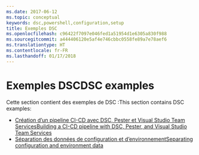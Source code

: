 ```yaml
---
ms.date: 2017-06-12
ms.topic: conceptual
keywords: dsc,powershell,configuration,setup
title: Exemples DSC
ms.openlocfilehash: c96422f7097e046fed1a51954d1e6305a830f988
ms.sourcegitcommit: a444406120e5af4e746cbbc0558fe89a7e78aef6
ms.translationtype: HT
ms.contentlocale: fr-FR
ms.lasthandoff: 01/17/2018
---
```

# <a name="dsc-examples"></a><span data-ttu-id="01113-103">Exemples DSC</span><span class="sxs-lookup"><span data-stu-id="01113-103">DSC examples</span></span>

<span data-ttu-id="01113-104">Cette section contient des exemples de DSC :</span><span class="sxs-lookup"><span data-stu-id="01113-104">This section contains DSC examples:</span></span>

- [<span data-ttu-id="01113-105">Création d’un pipeline CI-CD avec DSC, Pester et Visual Studio Team Services</span><span class="sxs-lookup"><span data-stu-id="01113-105">Building a CI-CD pipeline with DSC, Pester, and Visual Studio Team Services</span></span>](dscCiCd.md)
- [<span data-ttu-id="01113-106">Séparation des données de configuration et d’environnement</span><span class="sxs-lookup"><span data-stu-id="01113-106">Separating configuration and environment data</span></span>](separatingEnvData.md)

